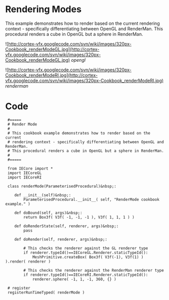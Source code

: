 # Rendering Modes #

This example demonstrates how to render based on the current rendering context - specifically differentiating between OpenGL and RenderMan. This procedural renders a cube in OpenGL but a sphere in RenderMan.

![http://cortex-vfx.googlecode.com/svn/wiki/images/320px-Cookbook_renderModeGL.jpg](http://cortex-vfx.googlecode.com/svn/wiki/images/320px-Cookbook_renderModeGL.jpg)
_opengl_

![http://cortex-vfx.googlecode.com/svn/wiki/images/320px-Cookbook_renderModeRI.jpg](http://cortex-vfx.googlecode.com/svn/wiki/images/320px-Cookbook_renderModeRI.jpg)
_renderman_

# Code #
```
 #=====
 # Render Mode
 #
 # This cookbook example demonstrates how to render based on the current
 # rendering context - specifically differentiating between OpenGL and RenderMan.
 # This procedural renders a cube in OpenGL but a sphere in RenderMan.
 #
 #=====
 
 from IECore import *
 import IECoreGL
 import IECoreRI
 
 class renderMode(ParameterisedProcedural)&nbsp;:
 
 	def __init__(self)&nbsp;:
 		ParameterisedProcedural.__init__( self, "RenderMode cookbook example." )
 
 	def doBound(self, args)&nbsp;:
 		return Box3f( V3f( -1, -1, -1 ), V3f( 1, 1, 1 ) )
 
 	def doRenderState(self, renderer, args)&nbsp;:
 		pass
 
 	def doRender(self, renderer, args)&nbsp;:
 
 		# This checks the renderer against the GL renderer type
 		if renderer.typeId()==IECoreGL.Renderer.staticTypeId():
 			MeshPrimitive.createBox( Box3f( V3f(-1), V3f(1) ) ).render( renderer )
 
 		# This checks the renderer against the RenderMan renderer type
 		if renderer.typeId()==IECoreRI.Renderer.staticTypeId():
 			renderer.sphere( -1, 1, -1, 360, {} )
 
 # register
 registerRunTimeTyped( renderMode )
```